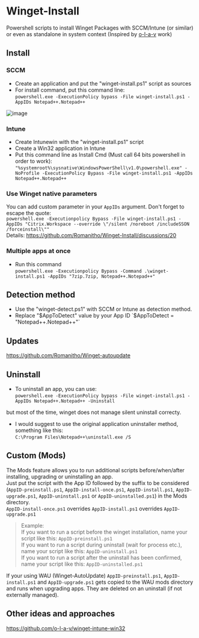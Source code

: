 # Winget-Install
Powershell scripts to install Winget Packages with SCCM/Intune (or similar) or even as standalone in system context (Inspired by [o-l-a-v](https://github.com/o-l-a-v) work)

## Install
### SCCM
- Create an application and put the "winget-install.ps1" script as sources
- For install command, put this command line:  
`powershell.exe -ExecutionPolicy bypass -File winget-install.ps1 -AppIDs Notepad++.Notepad++`

![image](https://user-images.githubusercontent.com/96626929/152222570-da527307-ecc9-4fc2-b83e-7891ffae36ee.png)

### Intune
- Create Intunewin with the "winget-install.ps1" script
- Create a Win32 application in Intune
- Put this command line as Install Cmd (Must call 64 bits powershell in order to work):  
`"%systemroot%\sysnative\WindowsPowerShell\v1.0\powershell.exe" -NoProfile -ExecutionPolicy Bypass -File winget-install.ps1 -AppIDs Notepad++.Notepad++`

### Use Winget native parameters
You can add custom parameter in your `AppIDs` argument. Don't forget to escape the quote:  
`powershell.exe -Executionpolicy Bypass -File winget-install.ps1 -AppIDs "Citrix.Workspace --override \"/silent /noreboot /includeSSON /forceinstall\""`  
Details: https://github.com/Romanitho/Winget-Install/discussions/20

### Multiple apps at once
- Run this command  
`powershell.exe -Executionpolicy Bypass -Command .\winget-install.ps1 -AppIDs "7zip.7zip, Notepad++.Notepad++"`

## Detection method
- Use the "winget-detect.ps1" with SCCM or Intune as detection method.
- Replace "$AppToDetect" value by your App ID  
`$AppToDetect = "Notepad++.Notepad++"`

## Updates
https://github.com/Romanitho/Winget-autoupdate

## Uninstall
- To uninstall an app, you can use:  
`powershell.exe -ExecutionPolicy bypass -File winget-install.ps1 -AppIDs Notepad++.Notepad++ -Uninstall`

but most of the time, winget does not manage silent uninstall correcty.
- I would suggest to use the original application uninstaller method, something like this:  
`C:\Program Files\Notepad++\uninstall.exe /S`

## Custom (Mods)

The Mods feature allows you to run additional scripts before/when/after installing, upgrading or uninstalling an app.  
Just put the script with the App ID followed by the suffix to be considered (`AppID-preinstall.ps1`, `AppID-install-once.ps1`, `AppID-install.ps1`, `AppID-upgrade.ps1`, `AppID-uninstall.ps1` or `AppID-uninstalled.ps1`) in the Mods directory.  
`AppID-install-once.ps1` overrides `AppID-install.ps1` overrides `AppID-upgrade.ps1`
> Example:  
> If you want to run a script before the winget installation, name your script like this: `AppID-preinstall.ps1`  
> If you want to run a script during uninstall (wait for process etc.), name your script like this: `AppID-uninstall.ps1`  
> If you want to run a script after the uninstall has been confirmed, name your script like this: `AppID-uninstalled.ps1`  

If your using WAU (Winget-AutoUpdate) `AppID-preinstall.ps1`, `AppID-install.ps1` and `AppID-upgrade.ps1` gets copied to the WAU mods directory and runs when upgrading apps.
They are deleted on an uninstall (if not externally managed).

## Other ideas and approaches
https://github.com/o-l-a-v/winget-intune-win32
